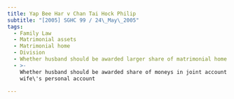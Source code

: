 ```yaml
---
title: Yap Bee Har v Chan Tai Hock Philip
subtitle: "[2005] SGHC 99 / 24\_May\_2005"
tags:
  - Family Law
  - Matrimonial assets
  - Matrimonial home
  - Division
  - Whether husband should be awarded larger share of matrimonial home
  - >-
    Whether husband should be awarded share of moneys in joint account and
    wife\'s personal account

---
```


